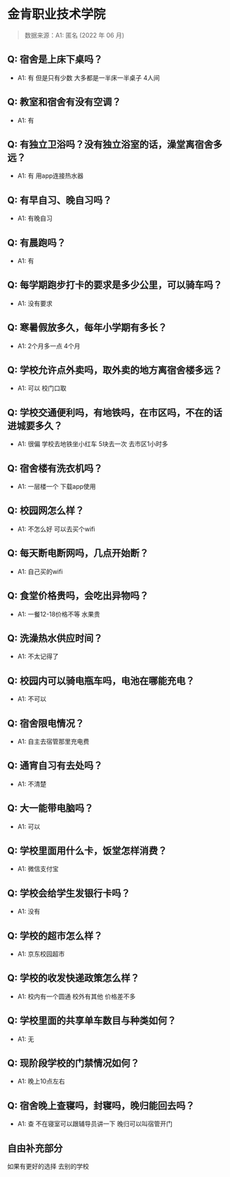 # 金肯职业技术学院

> 数据来源：A1: 匿名 (2022 年 06 月)

## Q: 宿舍是上床下桌吗？

- A1: 有 但是只有少数 大多都是一半床一半桌子 4人间

## Q: 教室和宿舍有没有空调？

- A1: 有

## Q: 有独立卫浴吗？没有独立浴室的话，澡堂离宿舍多远？

- A1: 有 用app连接热水器

## Q: 有早自习、晚自习吗？

- A1: 有晚自习

## Q: 有晨跑吗？

- A1: 有

## Q: 每学期跑步打卡的要求是多少公里，可以骑车吗？

- A1: 没有要求

## Q: 寒暑假放多久，每年小学期有多长？

- A1: 2个月多一点 4个月

## Q: 学校允许点外卖吗，取外卖的地方离宿舍楼多远？

- A1: 可以 校门口取

## Q: 学校交通便利吗，有地铁吗，在市区吗，不在的话进城要多久？

- A1: 很偏 学校去地铁坐小红车 5块去一次 去市区1小时多

## Q: 宿舍楼有洗衣机吗？

- A1: 一层楼一个 下载app使用

## Q: 校园网怎么样？

- A1: 不怎么好 可以去买个wifi

## Q: 每天断电断网吗，几点开始断？

- A1: 自己买的wifi

## Q: 食堂价格贵吗，会吃出异物吗？

- A1: 一餐12-18价格不等 水果贵

## Q: 洗澡热水供应时间？

- A1: 不太记得了

## Q: 校园内可以骑电瓶车吗，电池在哪能充电？

- A1: 不可以

## Q: 宿舍限电情况？

- A1: 自主去宿管那里充电费

## Q: 通宵自习有去处吗？

- A1: 不清楚

## Q: 大一能带电脑吗？

- A1: 可以

## Q: 学校里面用什么卡，饭堂怎样消费？

- A1: 微信支付宝

## Q: 学校会给学生发银行卡吗？

- A1: 没有

## Q: 学校的超市怎么样？

- A1: 京东校园超市

## Q: 学校的收发快递政策怎么样？

- A1: 校内有一个圆通 校外有其他 价格差不多

## Q: 学校里面的共享单车数目与种类如何？

- A1: 无

## Q: 现阶段学校的门禁情况如何？

- A1: 晚上10点左右

## Q: 宿舍晚上查寝吗，封寝吗，晚归能回去吗？

- A1: 查 不在寝室可以跟辅导员讲一下  晚归可以叫宿管开门

## 自由补充部分

如果有更好的选择 去别的学校